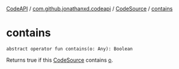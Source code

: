 [CodeAPI](../../index.md) / [com.github.jonathanxd.codeapi](../index.md) / [CodeSource](index.md) / [contains](.)

# contains

`abstract operator fun contains(o: Any): Boolean`

Returns true if this [CodeSource](index.md) contains [o](contains.md#com.github.jonathanxd.codeapi.CodeSource$contains(kotlin.Any)/o).

